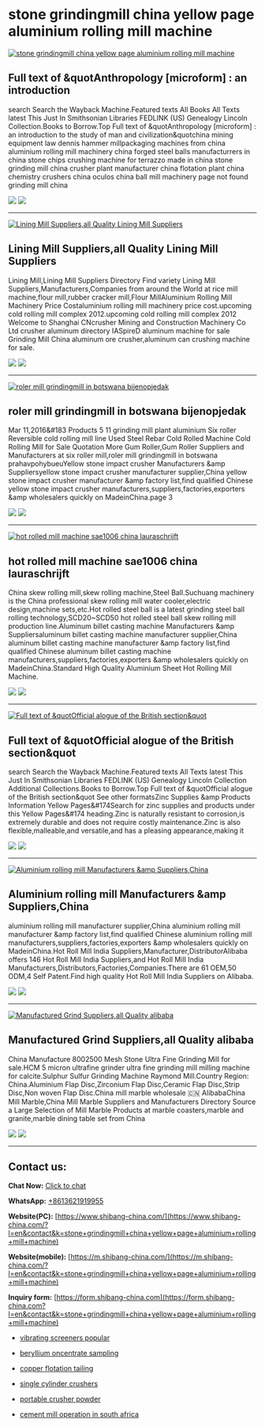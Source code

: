 # stone grindingmill china yellow page aluminium rolling mill machine

<a href="https://swt.shibang-china.com/?l=en&img&k=stone+grindingmill+china+yellow+page+aluminium+rolling+mill+machine" target="_blank">![stone grindingmill china yellow page aluminium rolling mill machine](http://static.shibang-china.com/all-800x300/1057.jpg)</a>

## Full text of &quotAnthropology [microform] : an introduction
search Search the Wayback Machine.Featured texts All Books All Texts latest This Just In Smithsonian Libraries FEDLINK (US) Genealogy Lincoln Collection.Books to Borrow.Top Full text of &quotAnthropology [microform] : an introduction to the study of man and civilization&quotchina mining equipment law dennis hammer millpackaging machines from china aluminium rolling mill machinery china forged steel balls manufacturrers in china stone chips crushing machine for terrazzo made in china stone grinding mill china crusher plant manufacturer china flotation plant china chemistry crushers china oculos china ball mill machinery page not found grinding mill china


<a href="https://whatsapp.shibangsoft.com/WhatsApp.php" target="_blank" title="WhatsApp">![](http://static.shibang-china.com/icon/whatsapp.png)</a> <a href="https://swt.shibang-china.com/?l=en&icon&k=stone+grindingmill+china+yellow+page+aluminium+rolling+mill+machine" target="_blank">![](http://static.shibang-china.com/icon/chat-en.png)</a>

---

<a href="https://swt.shibang-china.com/?l=en&img&k=stone+grindingmill+china+yellow+page+aluminium+rolling+mill+machine" target="_blank">![Lining Mill Suppliers,all Quality Lining Mill Suppliers](http://static.shibang-china.com/all-800x300/589.jpg)</a>

## Lining Mill Suppliers,all Quality Lining Mill Suppliers
Lining Mill,Lining Mill Suppliers Directory Find variety Lining Mill Suppliers,Manufacturers,Companies from around the World at rice mill machine,flour mill,rubber cracker mill,Flour MillAluminium Rolling Mill Machinery Price Costaluminium rolling mill machinery price cost.upcoming cold rolling mill complex 2012.upcoming cold rolling mill complex 2012 Welcome to Shanghai CNcrusher Mining and Construction Machinery Co Ltd crusher aluminum directory IASpireD aluminum machine for sale Grinding Mill China aluminum ore crusher,aluminum can crushing machine for sale.


<a href="https://whatsapp.shibangsoft.com/WhatsApp.php" target="_blank" title="WhatsApp">![](http://static.shibang-china.com/icon/whatsapp.png)</a> <a href="https://swt.shibang-china.com/?l=en&icon&k=stone+grindingmill+china+yellow+page+aluminium+rolling+mill+machine" target="_blank">![](http://static.shibang-china.com/icon/chat-en.png)</a>

---

<a href="https://swt.shibang-china.com/?l=en&img&k=stone+grindingmill+china+yellow+page+aluminium+rolling+mill+machine" target="_blank">![roler mill grindingmill in botswana bijenopjedak](http://static.shibang-china.com/all-800x300/1310.jpg)</a>

## roler mill grindingmill in botswana bijenopjedak
Mar 11,2016&#183 Products 5 11 grinding mill plant aluminium Six roller Reversible cold rolling mill line Used Steel Rebar Cold Rolled Machine Cold Rolling Mill for Sale Quotation More Gum Roller,Gum Roller Suppliers and Manufacturers at six roller mill,roler mill grindingmill in botswana prahavpohybueuYellow stone impact crusher Manufacturers &amp Suppliersyellow stone impact crusher manufacturer supplier,China yellow stone impact crusher manufacturer &amp factory list,find qualified Chinese yellow stone impact crusher manufacturers,suppliers,factories,exporters &amp wholesalers quickly on MadeinChina.page 3


<a href="https://whatsapp.shibangsoft.com/WhatsApp.php" target="_blank" title="WhatsApp">![](http://static.shibang-china.com/icon/whatsapp.png)</a> <a href="https://swt.shibang-china.com/?l=en&icon&k=stone+grindingmill+china+yellow+page+aluminium+rolling+mill+machine" target="_blank">![](http://static.shibang-china.com/icon/chat-en.png)</a>

---

<a href="https://swt.shibang-china.com/?l=en&img&k=stone+grindingmill+china+yellow+page+aluminium+rolling+mill+machine" target="_blank">![hot rolled mill machine sae1006 china lauraschrijft](http://static.shibang-china.com/all-800x300/718.jpg)</a>

## hot rolled mill machine sae1006 china lauraschrijft
China skew rolling mill,skew rolling machine,Steel Ball.Suchuang machinery is the China professional skew rolling mill water cooler,electric design,machine sets,etc.Hot rolled steel ball is a latest grinding steel ball rolling technology,SCD20~SCD50 hot rolled steel ball skew rolling mill production line.Aluminum billet casting machine Manufacturers &amp Suppliersaluminum billet casting machine manufacturer supplier,China aluminum billet casting machine manufacturer &amp factory list,find qualified Chinese aluminum billet casting machine manufacturers,suppliers,factories,exporters &amp wholesalers quickly on MadeinChina.Standard High Quality Aluminium Sheet Hot Rolling Mill Machine.


<a href="https://whatsapp.shibangsoft.com/WhatsApp.php" target="_blank" title="WhatsApp">![](http://static.shibang-china.com/icon/whatsapp.png)</a> <a href="https://swt.shibang-china.com/?l=en&icon&k=stone+grindingmill+china+yellow+page+aluminium+rolling+mill+machine" target="_blank">![](http://static.shibang-china.com/icon/chat-en.png)</a>

---

<a href="https://swt.shibang-china.com/?l=en&img&k=stone+grindingmill+china+yellow+page+aluminium+rolling+mill+machine" target="_blank">![Full text of &quotOfficial alogue of the British section&quot](http://static.shibang-china.com/all-800x300/1334.jpg)</a>

## Full text of &quotOfficial alogue of the British section&quot
search Search the Wayback Machine.Featured texts All Texts latest This Just In Smithsonian Libraries FEDLINK (US) Genealogy Lincoln Collection Additional Collections.Books to Borrow.Top Full text of &quotOfficial alogue of the British section&quot See other formatsZinc Supplies &amp Products Information Yellow Pages&#174Search for zinc supplies and products under this Yellow Pages&#174 heading.Zinc is naturally resistant to corrosion,is extremely durable and does not require costly maintenance.Zinc is also flexible,malleable,and versatile,and has a pleasing appearance,making it


<a href="https://whatsapp.shibangsoft.com/WhatsApp.php" target="_blank" title="WhatsApp">![](http://static.shibang-china.com/icon/whatsapp.png)</a> <a href="https://swt.shibang-china.com/?l=en&icon&k=stone+grindingmill+china+yellow+page+aluminium+rolling+mill+machine" target="_blank">![](http://static.shibang-china.com/icon/chat-en.png)</a>

---

<a href="https://swt.shibang-china.com/?l=en&img&k=stone+grindingmill+china+yellow+page+aluminium+rolling+mill+machine" target="_blank">![Aluminium rolling mill Manufacturers &amp Suppliers,China](http://static.shibang-china.com/all-800x300/1494.jpg)</a>

## Aluminium rolling mill Manufacturers &amp Suppliers,China
aluminium rolling mill manufacturer supplier,China aluminium rolling mill manufacturer &amp factory list,find qualified Chinese aluminium rolling mill manufacturers,suppliers,factories,exporters &amp wholesalers quickly on MadeinChina.Hot Roll Mill India Suppliers,Manufacturer,DistributorAlibaba offers 146 Hot Roll Mill India Suppliers,and Hot Roll Mill India Manufacturers,Distributors,Factories,Companies.There are 61 OEM,50 ODM,4 Self Patent.Find high quality Hot Roll Mill India Suppliers on Alibaba.


<a href="https://whatsapp.shibangsoft.com/WhatsApp.php" target="_blank" title="WhatsApp">![](http://static.shibang-china.com/icon/whatsapp.png)</a> <a href="https://swt.shibang-china.com/?l=en&icon&k=stone+grindingmill+china+yellow+page+aluminium+rolling+mill+machine" target="_blank">![](http://static.shibang-china.com/icon/chat-en.png)</a>

---

<a href="https://swt.shibang-china.com/?l=en&img&k=stone+grindingmill+china+yellow+page+aluminium+rolling+mill+machine" target="_blank">![Manufactured Grind Suppliers,all Quality alibaba](http://static.shibang-china.com/all-800x300/960.jpg)</a>

## Manufactured Grind Suppliers,all Quality alibaba
China Manufacture 8002500 Mesh Stone Ultra Fine Grinding Mill for sale.HCM 5 micron ultrafine grinder ultra fine grinding mill milling machine for calcite.Sulphur Sulfur Grinding Machine Raymond Mill.Country Region: China.Aluminium Flap Disc,Zirconium Flap Disc,Ceramic Flap Disc,Strip Disc,Non woven Flap Disc.China mill marble wholesale 🇨🇳 AlibabaChina Mill Marble,China Mill Marble Suppliers and Manufacturers Directory Source a Large Selection of Mill Marble Products at marble coasters,marble and granite,marble dining table set from China


<a href="https://whatsapp.shibangsoft.com/WhatsApp.php" target="_blank" title="WhatsApp">![](http://static.shibang-china.com/icon/whatsapp.png)</a> <a href="https://swt.shibang-china.com/?l=en&icon&k=stone+grindingmill+china+yellow+page+aluminium+rolling+mill+machine" target="_blank">![](http://static.shibang-china.com/icon/chat-en.png)</a>

---
## Contact us:

**Chat Now:** [Click to chat](https://swt.shibang-china.com?l=en&contact&k=stone+grindingmill+china+yellow+page+aluminium+rolling+mill+machine)

**WhatsApp:**  [+8613621919955](https://whatsapp.shibangsoft.com/WhatsApp.php)

**Website(PC):** [https://www.shibang-china.com/](https://www.shibang-china.com/?l=en&contact&k=stone+grindingmill+china+yellow+page+aluminium+rolling+mill+machine)

**Website(mobile):** [https://m.shibang-china.com/](https://m.shibang-china.com/?l=en&contact&k=stone+grindingmill+china+yellow+page+aluminium+rolling+mill+machine)

**Inquiry form:** [https://form.shibang-china.com](https://form.shibang-china.com?l=en&contact&k=stone+grindingmill+china+yellow+page+aluminium+rolling+mill+machine)

* [vibrating screeners popular](../113/vibrating%20screeners%20popular.md)

* [beryllium oncentrate sampling](../111/beryllium%20oncentrate%20sampling.md)

* [copper flotation tailing](../121/copper%20flotation%20tailing.md)

* [single cylinder crushers](../115/single%20cylinder%20crushers.md)

* [portable crusher powder](../118/portable%20crusher%20powder.md)

* [cement mill operation in south africa](../120/cement%20mill%20operation%20in%20south%20africa.md)